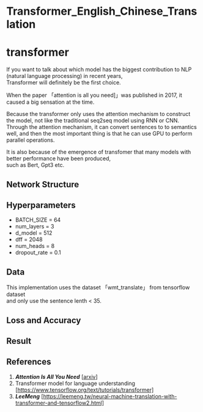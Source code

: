 # Transformer_English_Chinese_Translation

# transformer

If you want to talk about which model has the biggest contribution to NLP (natural language processing) in recent years,<br>
Transformer will definitely be the first choice.

When the paper 「attention is all you need]」was published in 2017, it caused a big sensation at the time.

Because the transformer only uses the attention mechanism to construct the model, not like the traditional seq2seq model using RNN or CNN. 
Through the attention mechanism, it can convert sentences to to semantics well, and then the most important thing is that he can use GPU to perform parallel operations.

It is also because of the emergence of transfomer that many models with better performance have been produced,<br> such as
Bert, Gpt3 etc.

## Network Structure


## Hyperparameters

- BATCH_SIZE = 64
- num_layers = 3
- d_model = 512
- dff = 2048
- num_heads = 8
- dropout_rate = 0.1

## Data

This implementation uses the dataset 「wmt_translate」 from tensorflow dataset <br>
and only use the sentence lenth < 35.

## Loss and Accuracy

## Result


## References
1.  ***Attention Is All You Need***  [[arxiv](https://arxiv.org/abs/1706.03762)]
2.  Transformer model for language understanding [https://www.tensorflow.org/text/tutorials/transformer]
3.  ***LeeMeng*** [https://leemeng.tw/neural-machine-translation-with-transformer-and-tensorflow2.html]


